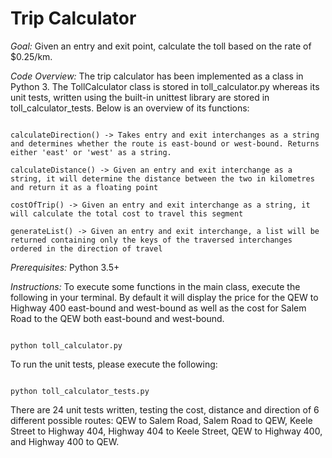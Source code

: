 # Trip Calculator

*Goal:* Given an entry and exit point, calculate the toll based on the rate of $0.25/km.

*Code Overview:* The trip calculator has been implemented as a class in Python 3. The TollCalculator class is stored in toll_calculator.py whereas its unit tests, written using the built-in unittest library are stored in toll_calculator_tests. Below is an overview of its functions:

```

calculateDirection() -> Takes entry and exit interchanges as a string and determines whether the route is east-bound or west-bound. Returns either 'east' or 'west' as a string.

calculateDistance() -> Given an entry and exit interchange as a string, it will determine the distance between the two in kilometres and return it as a floating point

costOfTrip() -> Given an entry and exit interchange as a string, it will calculate the total cost to travel this segment

generateList() -> Given an entry and exit interchange, a list will be returned containing only the keys of the traversed interchanges ordered in the direction of travel

```

*Prerequisites:* Python 3.5+

*Instructions:* To execute some functions in the main class, execute the following in your terminal. By default it will display the price for the QEW to Highway 400 east-bound and west-bound as well as the cost for Salem Road to the QEW both east-bound and west-bound.

```

python toll_calculator.py

```

To run the unit tests, please execute the following:

```

python toll_calculator_tests.py

```
There are 24 unit tests written, testing the cost, distance and direction of 6 different possible routes: QEW to Salem Road, Salem Road to QEW, Keele Street to Highway 404, Highway 404 to Keele Street, QEW to Highway 400, and Highway 400 to QEW.